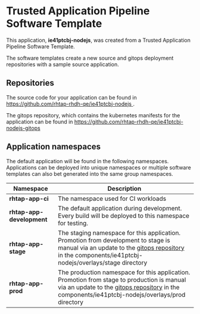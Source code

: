 # Trusted Application Pipeline Software Template

This application, **ie41ptcbj-nodejs**, was created from a Trusted Application Pipeline Software Template.

The software templates create a new source and gitops deployment repositories with a sample source application. 

## Repositories

The source code for your application can be found in [https://github.com/rhtap-rhdh-qe/ie41ptcbj-nodejs ](https://github.com/rhtap-rhdh-qe/ie41ptcbj-nodejs ).
 
The gitops repository, which contains the kubernetes manifests for the application can be found in 
[https://github.com/rhtap-rhdh-qe/ie41ptcbj-nodejs-gitops ](https://github.com/rhtap-rhdh-qe/ie41ptcbj-nodejs-gitops ) 

## Application namespaces 

The default application will be found in the following namespaces. Applications can be deployed into unique namespaces or multiple software templates can also bet generated into the same group namespaces.  

|  Namespace   |  Description   |  
| -------- | -------- |
| **rhtap-app-ci** | The namespace used for CI workloads |
| **rhtap-app-development** | The default application during development. Every build will be deployed to this namespace for testing. |
| **rhtap-app-stage** | The staging namespace for this application. Promotion from development to stage is manual via an update to the [gitops repository](https://github.com/rhtap-rhdh-qe/ie41ptcbj-nodejs-gitops ) in the components/ie41ptcbj-nodejs/overlays/stage directory |
| **rhtap-app-prod** | The production namespace for this application. Promotion from stage to production is manual via an update to the [gitops repository](https://github.com/rhtap-rhdh-qe/ie41ptcbj-nodejs-gitops ) in the components/ie41ptcbj-nodejs/overlays/prod directory |